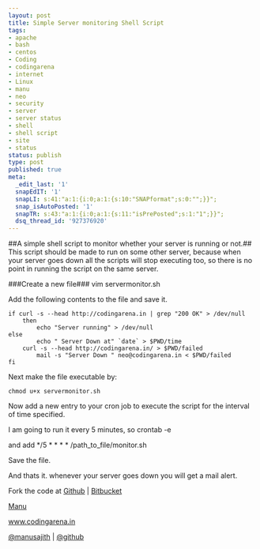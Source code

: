 ```yaml
---
layout: post
title: Simple Server monitoring Shell Script
tags:
- apache
- bash
- centos
- Coding
- codingarena
- internet
- Linux
- manu
- neo
- security
- server
- server status
- shell
- shell script
- site
- status
status: publish
type: post
published: true
meta:
  _edit_last: '1'
  snapEdIT: '1'
  snapLI: s:41:"a:1:{i:0;a:1:{s:10:"SNAPformat";s:0:"";}}";
  snap_isAutoPosted: '1'
  snapTR: s:43:"a:1:{i:0;a:1:{s:11:"isPrePosted";s:1:"1";}}";
  dsq_thread_id: '927376920'
---
```

##A simple shell script to monitor whether your server is running or not.##
This script should be made to run on some other server, because when your server goes down all the scripts will stop executing too, so there is no point in running the script on the same server.

<!--more-->

###Create a new file###
    vim servermonitor.sh

Add the following contents to the file and save it.

    if curl -s --head http://codingarena.in | grep "200 OK" > /dev/null
        then
		    echo "Server running" > /dev/null
    else
		    echo " Server Down at" `date` > $PWD/time
  	    curl -s --head http://codingarena.in/ > $PWD/failed
		    mail -s "Server Down " neo@codingarena.in < $PWD/failed
    fi

Next make the file executable by:

    chmod u+x servermonitor.sh

Now add a new entry to your cron job to execute the script for the interval of time specified.

I am going to run it every 5 minutes, so
    crontab -e

and add
    */5 * * * * /path_to_file/monitor.sh

Save the file.

And thats it. whenever your server goes down you will get a mail alert.

Fork the code at <a href="https://github.com/manusajith/simple_server_monitor"> Github</a> | <a href="https://bitbucket.org/manusajith/simple_server_monitor">Bitbucket</a>


<a href="http://facebook.com/manusajith">Manu</a>

<a href="http://www.codingarena.in">www.codingarena.in</a>

<a href="http://twitter.com/manusajith" title="Twitter">@manusajith</a> | <a href="http://github.com/manusajith" title="Github">@github</a>
